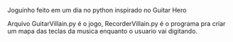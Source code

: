 Joguinho feito em um dia no python inspirado no Guitar Hero

Arquivo GuitarVillain.py é o jogo, RecorderVillain.py é o programa pra criar um mapa das teclas da musica enquanto
o usuario vai digitando.
